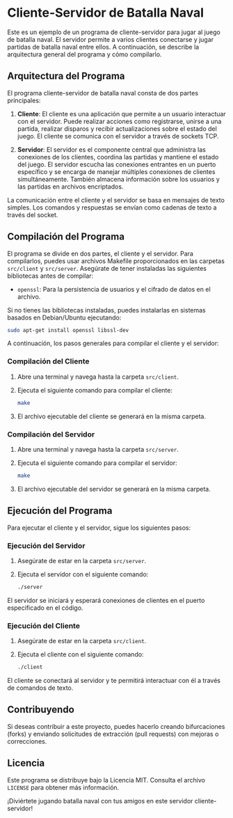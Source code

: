 # Cliente-Servidor de Batalla Naval

Este es un ejemplo de un programa de cliente-servidor para jugar al juego de batalla naval. El servidor permite a varios clientes conectarse y jugar partidas de batalla naval entre ellos. A continuación, se describe la arquitectura general del programa y cómo compilarlo.

## Arquitectura del Programa

El programa cliente-servidor de batalla naval consta de dos partes principales:

1. **Cliente**: El cliente es una aplicación que permite a un usuario interactuar con el servidor. Puede realizar acciones como registrarse, unirse a una partida, realizar disparos y recibir actualizaciones sobre el estado del juego. El cliente se comunica con el servidor a través de sockets TCP.

2. **Servidor**: El servidor es el componente central que administra las conexiones de los clientes, coordina las partidas y mantiene el estado del juego. El servidor escucha las conexiones entrantes en un puerto específico y se encarga de manejar múltiples conexiones de clientes simultáneamente. También almacena información sobre los usuarios y las partidas en archivos encriptados.

La comunicación entre el cliente y el servidor se basa en mensajes de texto simples. Los comandos y respuestas se envían como cadenas de texto a través del socket.

## Compilación del Programa

El programa se divide en dos partes, el cliente y el servidor. Para compilarlos, puedes usar archivos Makefile proporcionados en las carpetas `src/client` y `src/server`. Asegúrate de tener instaladas las siguientes bibliotecas antes de compilar:

- `openssl`: Para la persistencia de usuarios y el cifrado de datos en el archivo.

Si no tienes las bibliotecas instaladas, puedes instalarlas en sistemas basados en Debian/Ubuntu ejecutando:

```bash
sudo apt-get install openssl libssl-dev
```

A continuación, los pasos generales para compilar el cliente y el servidor:

### Compilación del Cliente

1. Abre una terminal y navega hasta la carpeta `src/client`.

2. Ejecuta el siguiente comando para compilar el cliente:

   ```bash
   make
   ```

3. El archivo ejecutable del cliente se generará en la misma carpeta.

### Compilación del Servidor

1. Abre una terminal y navega hasta la carpeta `src/server`.

2. Ejecuta el siguiente comando para compilar el servidor:

   ```bash
   make
   ```

3. El archivo ejecutable del servidor se generará en la misma carpeta.

## Ejecución del Programa

Para ejecutar el cliente y el servidor, sigue los siguientes pasos:

### Ejecución del Servidor

1. Asegúrate de estar en la carpeta `src/server`.

2. Ejecuta el servidor con el siguiente comando:

   ```bash
   ./server
   ```

El servidor se iniciará y esperará conexiones de clientes en el puerto especificado en el código.

### Ejecución del Cliente

1. Asegúrate de estar en la carpeta `src/client`.

2. Ejecuta el cliente con el siguiente comando:

   ```bash
   ./client
   ```

El cliente se conectará al servidor y te permitirá interactuar con él a través de comandos de texto.

## Contribuyendo

Si deseas contribuir a este proyecto, puedes hacerlo creando bifurcaciones (forks) y enviando solicitudes de extracción (pull requests) con mejoras o correcciones.

## Licencia

Este programa se distribuye bajo la Licencia MIT. Consulta el archivo `LICENSE` para obtener más información.

¡Diviértete jugando batalla naval con tus amigos en este servidor cliente-servidor!
